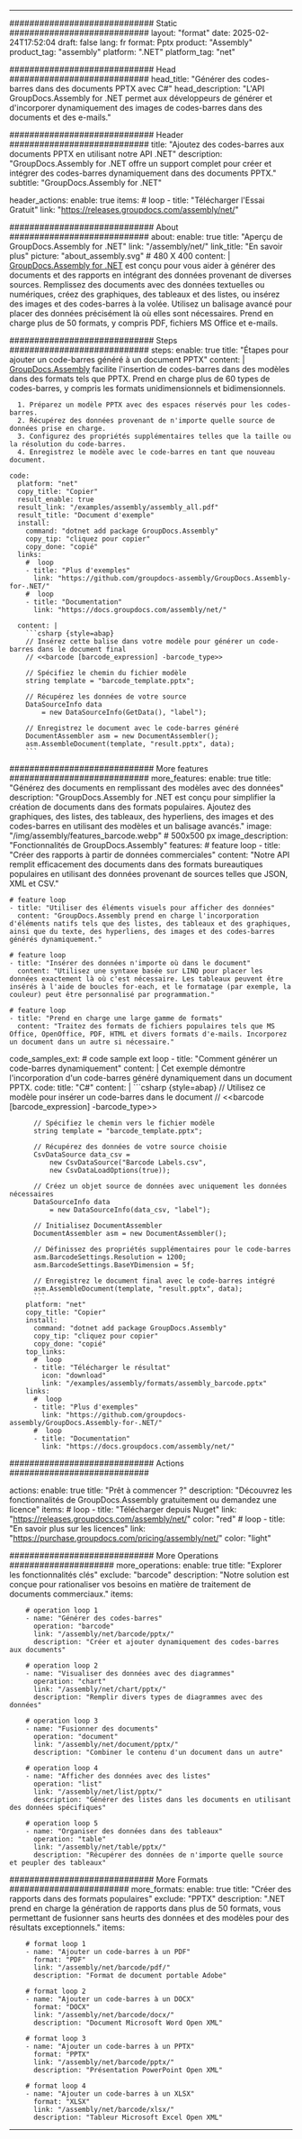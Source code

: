 



---
############################# Static ############################
layout: "format"
date:  2025-02-24T17:52:04
draft: false
lang: fr
format: Pptx
product: "Assembly"
product_tag: "assembly"
platform: ".NET"
platform_tag: "net"

############################# Head ############################
head_title: "Générer des codes-barres dans des documents PPTX avec C#"
head_description: "L'API GroupDocs.Assembly for .NET permet aux développeurs de générer et d'incorporer dynamiquement des images de codes-barres dans des documents et des e-mails."

############################# Header ############################
title: "Ajoutez des codes-barres aux documents PPTX en utilisant notre API .NET" 
description: "GroupDocs.Assembly for .NET offre un support complet pour créer et intégrer des codes-barres dynamiquement dans des documents PPTX."
subtitle: "GroupDocs.Assembly for .NET" 

header_actions:
  enable: true
  items:
    #  loop
    - title: "Télécharger l'Essai Gratuit"
      link: "https://releases.groupdocs.com/assembly/net/"
      
############################# About ############################
about:
    enable: true
    title: "Aperçu de GroupDocs.Assembly for .NET"
    link: "/assembly/net/"
    link_title: "En savoir plus"
    picture: "about_assembly.svg" # 480 X 400
    content: |
       [GroupDocs.Assembly for .NET](/assembly/net/) est conçu pour vous aider à générer des documents et des rapports en intégrant des données provenant de diverses sources. Remplissez des documents avec des données textuelles ou numériques, créez des graphiques, des tableaux et des listes, ou insérez des images et des codes-barres à la volée. Utilisez un balisage avancé pour placer des données précisément là où elles sont nécessaires. Prend en charge plus de 50 formats, y compris PDF, fichiers MS Office et e-mails.

############################# Steps ############################
steps:
    enable: true
    title: "Étapes pour ajouter un code-barres généré à un document PPTX"
    content: |
      [GroupDocs.Assembly](/assembly/net/) facilite l'insertion de codes-barres dans des modèles dans des formats tels que PPTX. Prend en charge plus de 60 types de codes-barres, y compris les formats unidimensionnels et bidimensionnels.
      
      1. Préparez un modèle PPTX avec des espaces réservés pour les codes-barres.
      2. Récupérez des données provenant de n'importe quelle source de données prise en charge.
      3. Configurez des propriétés supplémentaires telles que la taille ou la résolution du code-barres.
      4. Enregistrez le modèle avec le code-barres en tant que nouveau document.
   
    code:
      platform: "net"
      copy_title: "Copier"
      result_enable: true
      result_link: "/examples/assembly/assembly_all.pdf"
      result_title: "Document d'exemple"
      install:
        command: "dotnet add package GroupDocs.Assembly"
        copy_tip: "cliquez pour copier"
        copy_done: "copié"
      links:
        #  loop
        - title: "Plus d'exemples"
          link: "https://github.com/groupdocs-assembly/GroupDocs.Assembly-for-.NET/"
        #  loop
        - title: "Documentation"
          link: "https://docs.groupdocs.com/assembly/net/"
          
      content: |
        ```csharp {style=abap}
        // Insérez cette balise dans votre modèle pour générer un code-barres dans le document final
        // <<barcode [barcode_expression] -barcode_type>>

        // Spécifiez le chemin du fichier modèle
        string template = "barcode_template.pptx";

        // Récupérez les données de votre source
        DataSourceInfo data 
            = new DataSourceInfo(GetData(), "label");

        // Enregistrez le document avec le code-barres généré
        DocumentAssembler asm = new DocumentAssembler();
        asm.AssembleDocument(template, "result.pptx", data);
        ```            

############################# More features ############################
more_features:
  enable: true
  title: "Générez des documents en remplissant des modèles avec des données"
  description: "GroupDocs.Assembly for .NET est conçu pour simplifier la création de documents dans des formats populaires. Ajoutez des graphiques, des listes, des tableaux, des hyperliens, des images et des codes-barres en utilisant des modèles et un balisage avancés."
  image: "/img/assembly/features_barcode.webp" # 500x500 px
  image_description: "Fonctionnalités de GroupDocs.Assembly"
  features:
    # feature loop
    - title: "Créer des rapports à partir de données commerciales"
      content: "Notre API remplit efficacement des documents dans des formats bureautiques populaires en utilisant des données provenant de sources telles que JSON, XML et CSV."

    # feature loop
    - title: "Utiliser des éléments visuels pour afficher des données"
      content: "GroupDocs.Assembly prend en charge l'incorporation d'éléments natifs tels que des listes, des tableaux et des graphiques, ainsi que du texte, des hyperliens, des images et des codes-barres générés dynamiquement."

    # feature loop
    - title: "Insérer des données n'importe où dans le document"
      content: "Utilisez une syntaxe basée sur LINQ pour placer les données exactement là où c'est nécessaire. Les tableaux peuvent être insérés à l'aide de boucles for-each, et le formatage (par exemple, la couleur) peut être personnalisé par programmation."

    # feature loop
    - title: "Prend en charge une large gamme de formats"
      content: "Traitez des formats de fichiers populaires tels que MS Office, OpenOffice, PDF, HTML et divers formats d'e-mails. Incorporez un document dans un autre si nécessaire."
      
  code_samples_ext:
    # code sample ext loop
    - title: "Comment générer un code-barres dynamiquement"
      content: |
        Cet exemple démontre l'incorporation d'un code-barres généré dynamiquement dans un document PPTX.
      code:
        title: "C#"
        content: |
          ```csharp {style=abap}
          // Utilisez ce modèle pour insérer un code-barres dans le document
          // <<barcode [barcode_expression] -barcode_type>>

          // Spécifiez le chemin vers le fichier modèle
          string template = "barcode_template.pptx";

          // Récupérez des données de votre source choisie
          CsvDataSource data_csv =
              new CsvDataSource("Barcode Labels.csv", 
              new CsvDataLoadOptions(true));

          // Créez un objet source de données avec uniquement les données nécessaires
          DataSourceInfo data 
              = new DataSourceInfo(data_csv, "label");

          // Initialisez DocumentAssembler
          DocumentAssembler asm = new DocumentAssembler();

          // Définissez des propriétés supplémentaires pour le code-barres
          asm.BarcodeSettings.Resolution = 1200;
          asm.BarcodeSettings.BaseYDimension = 5f;

          // Enregistrez le document final avec le code-barres intégré
          asm.AssembleDocument(template, "result.pptx", data);
          ```
        platform: "net"
        copy_title: "Copier"
        install:
          command: "dotnet add package GroupDocs.Assembly"
          copy_tip: "cliquez pour copier"
          copy_done: "copié"
        top_links:
          #  loop
          - title: "Télécharger le résultat"
            icon: "download"
            link: "/examples/assembly/formats/assembly_barcode.pptx"
        links:
          #  loop
          - title: "Plus d'exemples"
            link: "https://github.com/groupdocs-assembly/GroupDocs.Assembly-for-.NET/"
          #  loop
          - title: "Documentation"
            link: "https://docs.groupdocs.com/assembly/net/"
            

            


############################# Actions ############################

actions:
  enable: true
  title: "Prêt à commencer ?"
  description: "Découvrez les fonctionnalités de GroupDocs.Assembly gratuitement ou demandez une licence"
  items:
    #  loop
    - title: "Télécharger depuis Nuget"
      link: "https://releases.groupdocs.com/assembly/net/"
      color: "red"
        #  loop
    - title: "En savoir plus sur les licences"
      link: "https://purchase.groupdocs.com/pricing/assembly/net/"
      color: "light"


############################# More Operations #####################
more_operations:
    enable: true
    title: "Explorer les fonctionnalités clés"
    exclude: "barcode"
    description: "Notre solution est conçue pour rationaliser vos besoins en matière de traitement de documents commerciaux."
    items: 
          
        # operation loop 1
        - name: "Générer des codes-barres"
          operation: "barcode"
          link: "/assembly/net/barcode/pptx/"
          description: "Créer et ajouter dynamiquement des codes-barres aux documents"

        # operation loop 2
        - name: "Visualiser des données avec des diagrammes"
          operation: "chart"
          link: "/assembly/net/chart/pptx/"
          description: "Remplir divers types de diagrammes avec des données"

        # operation loop 3
        - name: "Fusionner des documents"
          operation: "document"
          link: "/assembly/net/document/pptx/"
          description: "Combiner le contenu d'un document dans un autre"

        # operation loop 4
        - name: "Afficher des données avec des listes"
          operation: "list"
          link: "/assembly/net/list/pptx/"
          description: "Générer des listes dans les documents en utilisant des données spécifiques"

        # operation loop 5
        - name: "Organiser des données dans des tableaux"
          operation: "table"
          link: "/assembly/net/table/pptx/"
          description: "Récupérer des données de n'importe quelle source et peupler des tableaux"
         
          
############################# More Formats ########################
more_formats:
    enable: true
    title: "Créer des rapports dans des formats populaires"
    exclude: "PPTX"
    description: ".NET prend en charge la génération de rapports dans plus de 50 formats, vous permettant de fusionner sans heurts des données et des modèles pour des résultats exceptionnels."
    items: 
          
        # format loop 1
        - name: "Ajouter un code-barres à un PDF"
          format: "PDF"
          link: "/assembly/net/barcode/pdf/"
          description: "Format de document portable Adobe"
          
        # format loop 2
        - name: "Ajouter un code-barres à un DOCX"
          format: "DOCX"
          link: "/assembly/net/barcode/docx/"
          description: "Document Microsoft Word Open XML"
          
        # format loop 3
        - name: "Ajouter un code-barres à un PPTX"
          format: "PPTX"
          link: "/assembly/net/barcode/pptx/"
          description: "Présentation PowerPoint Open XML"
          
        # format loop 4
        - name: "Ajouter un code-barres à un XLSX"
          format: "XLSX"
          link: "/assembly/net/barcode/xlsx/"
          description: "Tableur Microsoft Excel Open XML"


          

---